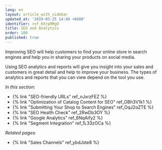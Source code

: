 ```yaml
---
lang: en
layout: article_with_sidebar
updated_at: '2019-03-25 14:48 +0400'
identifier: ref_0XrpRRgO
title: SEO and Analytics
order: 100
published: true
---
```

Improving SEO will help customers to find your online store in search engines and help you in sharing your products on social media.

Using SEO analytics and reports will give you insight into your sales and customers in great detail and help to improve your business. The types of analytics and reports that you can view depend on the tool you use.

_In this section:_

*   {% link "SEO-friendly URLs" ref_nJxrzFEZ %}
*   {% link "Optimization of Catalog Content for SEO" ref_OBh3V1k1 %}
*   {% link "Submitting Your Shop to Search Engines" ref_OqJ2oZTE %}
*   {% link "SEO Health Check" ref_2RwDb3OY %}
*   {% link "Google Analytics" ref_6NqAify2 %}
*   {% link "Segment Integration" ref_1L33zOCa %}


_Related pages:_

* {% link "Sales Channels" ref_ybdJste8 %}
